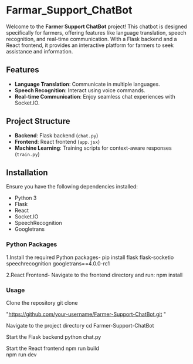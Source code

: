 # Farmar_Support_ChatBot

Welcome to the **Farmer Support ChatBot** project! This chatbot is designed specifically for farmers, offering features like language translation, speech recognition, and real-time communication. With a Flask backend and a React frontend, it provides an interactive platform for farmers to seek assistance and information.  

## Features  
- **Language Translation**: Communicate in multiple languages.  
- **Speech Recognition**: Interact using voice commands.  
- **Real-time Communication**: Enjoy seamless chat experiences with Socket.IO.  

## Project Structure  
- **Backend**: Flask backend (`chat.py`)  
- **Frontend**: React frontend (`app.jsx`)  
- **Machine Learning**: Training scripts for context-aware responses (`train.py`)  

## Installation  
Ensure you have the following dependencies installed:  

- Python 3  
- Flask  
- React  
- Socket.IO  
- SpeechRecognition  
- Googletrans  

### Python Packages
1.Install the required Python packages-
pip install flask flask-socketio speechrecognition googletrans==4.0.0-rc1


2.React Frontend-
Navigate to the frontend directory and run:
npm install  


### Usage
Clone the repository
git clone

"https://github.com/your-username/Farmer-Support-ChatBot.git "

Navigate to the project directory
cd Farmer-Support-ChatBot 

Start the Flask backend
python chat.py  

Start the React frontend
npm run build  
npm run dev  

